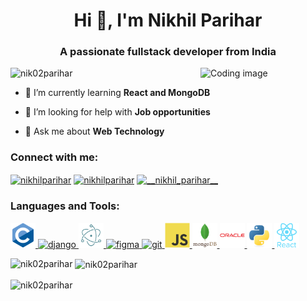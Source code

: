 <h1 align="center">Hi 👋, I'm Nikhil Parihar</h1>
<h3 align="center">A passionate fullstack developer from India</h3>

<img align="right" width = "200" alt = "Coding image" src= "pic.png">


<p align="left"> <img src="https://komarev.com/ghpvc/?username=nik02parihar&label=Profile%20views&color=0e75b6&style=flat" alt="nik02parihar" /> </p>

- 🌱 I’m currently learning **React and MongoDB**

- 🤝 I’m looking for help with **Job opportunities**

- 💬 Ask me about **Web Technology**

<h3 align="left">Connect with me:</h3>
<p align="left">
<a href="https://linkedin.com/in/nikhilparihar" target="blank"><img align="center" src="https://raw.githubusercontent.com/rahuldkjain/github-profile-readme-generator/master/src/images/icons/Social/linked-in-alt.svg" alt="nikhilparihar" height="30" width="40" /></a>
<a href="https://fb.com/nikhilparihar" target="blank"><img align="center" src="https://raw.githubusercontent.com/rahuldkjain/github-profile-readme-generator/master/src/images/icons/Social/facebook.svg" alt="nikhilparihar" height="30" width="40" /></a>
<a href="https://instagram.com/__nikhil_parihar__" target="blank"><img align="center" src="https://raw.githubusercontent.com/rahuldkjain/github-profile-readme-generator/master/src/images/icons/Social/instagram.svg" alt="__nikhil_parihar__" height="30" width="40" /></a>
</p>

<h3 align="left">Languages and Tools:</h3>
<p align="left"> <a href="https://www.cprogramming.com/" target="_blank" rel="noreferrer"> <img src="https://raw.githubusercontent.com/devicons/devicon/master/icons/c/c-original.svg" alt="c" width="40" height="40"/> </a> <a href="https://www.djangoproject.com/" target="_blank" rel="noreferrer"> <img src="https://cdn.worldvectorlogo.com/logos/django.svg" alt="django" width="40" height="40"/> </a> <a href="https://www.electronjs.org" target="_blank" rel="noreferrer"> <img src="https://raw.githubusercontent.com/devicons/devicon/master/icons/electron/electron-original.svg" alt="electron" width="40" height="40"/> </a> <a href="https://www.figma.com/" target="_blank" rel="noreferrer"> <img src="https://www.vectorlogo.zone/logos/figma/figma-icon.svg" alt="figma" width="40" height="40"/> </a> <a href="https://git-scm.com/" target="_blank" rel="noreferrer"> <img src="https://www.vectorlogo.zone/logos/git-scm/git-scm-icon.svg" alt="git" width="40" height="40"/> </a> <a href="https://developer.mozilla.org/en-US/docs/Web/JavaScript" target="_blank" rel="noreferrer"> <img src="https://raw.githubusercontent.com/devicons/devicon/master/icons/javascript/javascript-original.svg" alt="javascript" width="40" height="40"/> </a> <a href="https://www.mongodb.com/" target="_blank" rel="noreferrer"> <img src="https://raw.githubusercontent.com/devicons/devicon/master/icons/mongodb/mongodb-original-wordmark.svg" alt="mongodb" width="40" height="40"/> </a> <a href="https://www.oracle.com/" target="_blank" rel="noreferrer"> <img src="https://raw.githubusercontent.com/devicons/devicon/master/icons/oracle/oracle-original.svg" alt="oracle" width="40" height="40"/> </a> <a href="https://www.python.org" target="_blank" rel="noreferrer"> <img src="https://raw.githubusercontent.com/devicons/devicon/master/icons/python/python-original.svg" alt="python" width="40" height="40"/> </a> <a href="https://reactjs.org/" target="_blank" rel="noreferrer"> <img src="https://raw.githubusercontent.com/devicons/devicon/master/icons/react/react-original-wordmark.svg" alt="react" width="40" height="40"/> </a> </p>

<p><img align="left" src="https://github-readme-stats.vercel.app/api/top-langs?username=nik02parihar&show_icons=true&locale=en&layout=compact" alt="nik02parihar" /></p>

<p>&nbsp;<img align="center" src="https://github-readme-stats.vercel.app/api?username=nik02parihar&show_icons=true&locale=en" alt="nik02parihar" /></p>

<p><img align="center" src="https://github-readme-streak-stats.herokuapp.com/?user=nik02parihar&" alt="nik02parihar" /></p>
